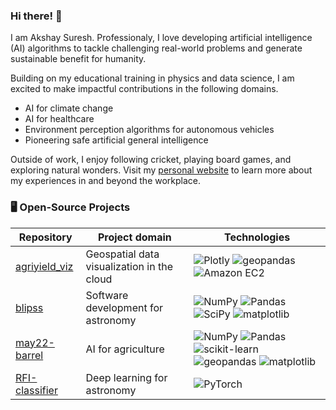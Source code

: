 ### Hi there! 👋

<!--
**akshaysuresh1/akshaysuresh1** is a ✨ _special_ ✨ repository because its `README.md` (this file) appears on your GitHub profile.

Here are some ideas to get you started:

- 🔭 I’m currently working on ...
- 🌱 I’m currently learning ...
- 👯 I’m looking to collaborate on ...
- 🤔 I’m looking for help with ...
- 💬 Ask me about ...
- 📫 How to reach me: ...
- 😄 Pronouns: ...
- ⚡ Fun fact: ...
-->
I am Akshay Suresh. Professionaly, I love developing artificial intelligence (AI) algorithms to tackle challenging real-world problems and generate sustainable benefit for humanity.

Building on my educational training in physics and data science, I am excited to make impactful contributions in the following domains.
- AI for climate change
- AI for healthcare
- Environment perception algorithms for autonomous vehicles
- Pioneering safe artificial general intelligence

Outside of work, I enjoy following cricket, playing board games, and exploring natural wonders. Visit my [personal website](https://akshaysuresh1.com) to learn more about my experiences in and beyond the workplace.

### 🖥️ Open-Source Projects

| Repository | Project domain | Technologies |
|--|--|--|
| [agriyield_viz](https://github.com/akshaysuresh1/agriyield_viz) | Geospatial data visualization in the cloud | ![Plotly](https://img.shields.io/badge/Plotly-black?style=flat-square&logo=plotly) ![geopandas](https://img.shields.io/badge/Geopandas-black?style=flat-square&logo=geopandas) ![Amazon EC2](https://img.shields.io/badge/AmazonEC2-black?style=flat-square&logo=amazon-ec2)|
| [blipss](https://github.com/UCBerkeleySETI/blipss) | Software development for astronomy | ![NumPy](https://img.shields.io/badge/NumPy-black?style=flat-square&logo=numpy) ![Pandas](https://img.shields.io/badge/Pandas-black?style=flat-square&logo=pandas) ![SciPy](https://img.shields.io/badge/SciPy-black?style=flat-square&logo=scipy) ![matplotlib](https://img.shields.io/badge/Matplotlib-black?style=flat-square&logo=matplotlib) |
| [may22-barrel](https://github.com/akshaysuresh1/may22-barrel) | AI for agriculture | ![NumPy](https://img.shields.io/badge/NumPy-black?style=flat-square&logo=numpy) ![Pandas](https://img.shields.io/badge/Pandas-black?style=flat-square&logo=pandas) ![scikit-learn](https://img.shields.io/badge/scikitlearn-black?style=flat-square&logo=scikit-learn) ![geopandas](https://img.shields.io/badge/Geopandas-black?style=flat-square&logo=geopandas) ![matplotlib](https://img.shields.io/badge/Matplotlib-black?style=flat-square&logo=matplotlib) |
| [RFI-classifier](https://github.com/akshaysuresh1/RFI-classifier) | Deep learning for astronomy | ![PyTorch](https://img.shields.io/badge/PyTorch-black?style=flat-square&logo=pytorch) |

